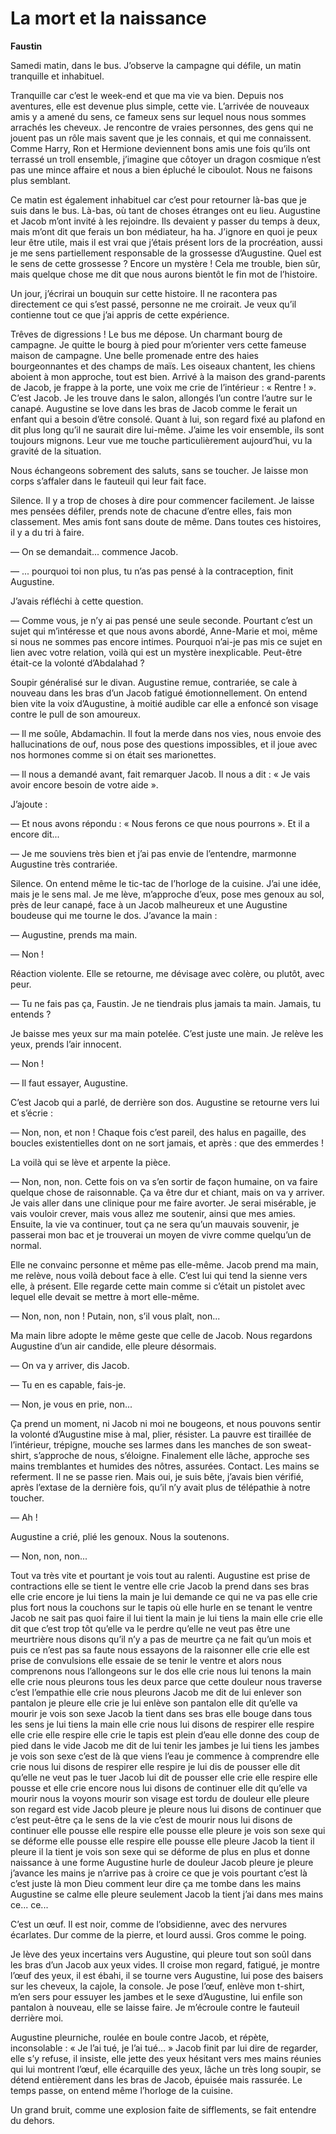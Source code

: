 # La mort et la naissance

**Faustin**

Samedi matin, dans le bus.
J’observe la campagne qui défile, un matin tranquille et inhabituel.

Tranquille car c’est le week-end et que ma vie va bien.
Depuis nos aventures, elle est devenue plus simple, cette vie.
L’arrivée de nouveaux amis y a amené du sens, ce fameux sens sur lequel nous nous sommes arrachés les cheveux.
Je rencontre de vraies personnes, des gens qui ne jouent pas un rôle mais savent que je les connais, et qui me connaissent.
Comme Harry, Ron et Hermione deviennent bons amis une fois qu’ils ont terrassé un troll ensemble, j’imagine que côtoyer un dragon cosmique n’est pas une mince affaire et nous a bien épluché le ciboulot.
Nous ne faisons plus semblant.

Ce matin est également inhabituel car c’est pour retourner là-bas que je suis dans le bus.
Là-bas, où tant de choses étranges ont eu lieu.
Augustine et Jacob m’ont invité à les rejoindre.
Ils devaient y passer du temps à deux, mais m’ont dit que ferais un bon médiateur, ha ha.
J’ignore en quoi je peux leur être utile, mais il est vrai que j’étais présent lors de la procréation, aussi je me sens partiellement responsable de la grossesse d’Augustine.
Quel est le sens de cette grossesse ?
Encore un mystère !
Cela me trouble, bien sûr, mais quelque chose me dit que nous aurons bientôt le fin mot de l’histoire.

Un jour, j’écrirai un bouquin sur cette histoire.
Il ne racontera pas directement ce qui s’est passé, personne ne me croirait.
Je veux qu’il contienne tout ce que j’ai appris de cette expérience.

Trêves de digressions !
Le bus me dépose.
Un charmant bourg de campagne.
Je quitte le bourg à pied pour m’orienter vers cette fameuse maison de campagne.
Une belle promenade entre des haies bourgeonnantes et des champs de maïs.
Les oiseaux chantent, les chiens aboient à mon approche, tout est bien.
Arrivé à la maison des grand-parents de Jacob, je frappe à la porte, une voix me crie de l’intérieur : « Rentre ! ». C’est Jacob.
Je les trouve dans le salon, allongés l’un contre l’autre sur le canapé.
Augustine se love dans les bras de Jacob comme le ferait un enfant qui a besoin d’être consolé.
Quant à lui, son regard fixé au plafond en dit plus long qu’il ne saurait dire lui-même.
J’aime les voir ensemble, ils sont toujours mignons.
Leur vue me touche particulièrement aujourd’hui, vu la gravité de la situation.

Nous échangeons sobrement des saluts, sans se toucher.
Je laisse mon corps s’affaler dans le fauteuil qui leur fait face.

Silence.
Il y a trop de choses à dire pour commencer facilement.
Je laisse mes pensées défiler, prends note de chacune d’entre elles, fais mon classement.
Mes amis font sans doute de même.
Dans toutes ces histoires, il y a du tri à faire.

— On se demandait... commence Jacob.

— ... pourquoi toi non plus, tu n’as pas pensé à la contraception, finit Augustine.

J’avais réfléchi à cette question.

— Comme vous, je n’y ai pas pensé une seule seconde.
Pourtant c’est un sujet qui m’intéresse et que nous avons abordé, Anne-Marie et moi, même si nous ne sommes pas encore intimes.
Pourquoi n’ai-je pas mis ce sujet en lien avec votre relation, voilà qui est un mystère inexplicable.
Peut-être était-ce la volonté d’Abdalahad ?

Soupir généralisé sur le divan.
Augustine remue, contrariée, se cale à nouveau dans les bras d’un Jacob fatigué émotionnellement.
On entend bien vite la voix d’Augustine, à moitié audible car elle a enfoncé son visage contre le pull de son amoureux.

— Il me soûle, Abdamachin.
Il fout la merde dans nos vies, nous envoie des hallucinations de ouf, nous pose des questions impossibles, et il joue avec nos hormones comme si on était ses marionettes.

— Il nous a demandé avant, fait remarquer Jacob.
Il nous a dit : « Je vais avoir encore besoin de votre aide ».

J’ajoute :

— Et nous avons répondu : « Nous ferons ce que nous pourrons ».
Et il a encore dit...

— Je me souviens très bien et j’ai pas envie de l’entendre, marmonne Augustine très contrariée.

Silence.
On entend même le tic-tac de l’horloge de la cuisine.
J’ai une idée, mais je le sens mal.
Je me lève, m’approche d’eux, pose mes genoux au sol, près de leur canapé, face à un Jacob malheureux et une Augustine boudeuse qui me tourne le dos.
J’avance la main :

— Augustine, prends ma main.

— Non !

Réaction violente.
Elle se retourne, me dévisage avec colère, ou plutôt, avec peur.

— Tu ne fais pas ça, Faustin.
Je ne tiendrais plus jamais ta main.
Jamais, tu entends ?

Je baisse mes yeux sur ma main potelée.
C’est juste une main.
Je relève les yeux, prends l’air innocent.

— Non !

— Il faut essayer, Augustine.

C’est Jacob qui a parlé, de derrière son dos. Augustine se retourne vers lui et s’écrie :

— Non, non, et non !
Chaque fois c’est pareil, des halus en pagaille, des boucles existentielles dont on ne sort jamais, et après : que des emmerdes !

La voilà qui se lève et arpente la pièce.

— Non, non, non.
Cette fois on va s’en sortir de façon humaine, on va faire quelque chose de raisonnable.
Ça va être dur et chiant, mais on va y arriver.
Je vais aller dans une clinique pour me faire avorter.
Je serai misérable, je vais vouloir crever, mais vous allez me soutenir, ainsi que mes amies.
Ensuite, la vie va continuer, tout ça ne sera qu’un mauvais souvenir, je passerai mon bac et je trouverai un moyen de vivre comme quelqu’un de normal.

Elle ne convainc personne et même pas elle-même.
Jacob prend ma main, me relève, nous voilà debout face à elle.
C’est lui qui tend la sienne vers elle, à présent.
Elle regarde cette main comme si c’était un pistolet avec lequel elle devait se mettre à mort elle-même.

— Non, non, non ! Putain, non, s’il vous plaît, non...

Ma main libre adopte le même geste que celle de Jacob.
Nous regardons Augustine d’un air candide, elle pleure désormais.

— On va y arriver, dis Jacob.

— Tu en es capable, fais-je.

— Non, je vous en prie, non...

Ça prend un moment, ni Jacob ni moi ne bougeons, et nous pouvons sentir la volonté d’Augustine mise à mal, plier, résister.
La pauvre est tiraillée de l’intérieur, trépigne, mouche ses larmes dans les manches de son sweat-shirt, s’approche de nous, s’éloigne.
Finalement elle lâche, approche ses mains tremblantes et humides des nôtres, assurées.
Contact.
Les mains se referment.
Il ne se passe rien.
Mais oui, je suis bête, j’avais bien vérifié, après l’extase de la dernière fois, qu’il n’y avait plus de télépathie à notre toucher.

— Ah !

Augustine a crié, plié les genoux.
Nous la soutenons.

— Non, non, non...

Tout va très vite et pourtant je vois tout au ralenti.
Augustine est prise de contractions elle se tient le ventre
elle crie Jacob la prend dans ses bras elle crie encore
je lui tiens la main je lui demande ce qui ne va pas elle crie plus fort
nous la couchons sur le tapis où elle hurle en se tenant le ventre
Jacob ne sait pas quoi faire il lui tient la main je lui tiens la main elle crie
elle dit que c’est trop tôt qu’elle va le perdre qu’elle ne veut pas être une meurtrière
nous disons qu’il n’y a pas de meurtre ça ne fait qu’un mois et puis ce n’est pas sa faute
nous essayons de la raisonner elle crie
elle est prise de convulsions elle essaie de se tenir le ventre et alors nous comprenons
nous l’allongeons sur le dos elle crie nous lui tenons la main elle crie
nous pleurons tous les deux parce que cette douleur nous traverse c’est l’empathie elle crie
nous pleurons Jacob me dit de lui enlever son pantalon je pleure elle crie je lui enlève son pantalon
elle dit qu’elle va mourir je vois son sexe Jacob la tient dans ses bras elle bouge dans tous les sens
je lui tiens la main elle crie nous lui disons de respirer elle respire elle crie elle respire elle crie
le tapis est plein d’eau elle donne des coup de pied dans le vide Jacob me dit de lui tenir les jambes
je lui tiens les jambes je vois son sexe c’est de là que viens l’eau je commence à comprendre
elle crie nous lui disons de respirer elle respire je lui dis de pousser elle dit qu’elle ne veut pas le tuer
Jacob lui dit de pousser elle crie elle respire elle pousse et elle crie encore
nous lui disons de continuer elle dit qu’elle va mourir nous la voyons mourir son visage est tordu de douleur
elle pleure son regard est vide Jacob pleure je pleure nous lui disons de continuer
que c’est peut-être ça le sens de la vie c’est de mourir
nous lui disons de continuer elle pousse elle respire elle pousse elle pleure
je vois son sexe qui se déforme elle pousse elle respire elle pousse elle pleure
Jacob la tient il pleure il la tient
je vois son sexe qui se déforme de plus en plus et donne naissance à une forme
Augustine hurle de douleur Jacob pleure je pleure j’avance les mains je n’arrive pas à croire ce que je vois
pourtant c’est là c’est juste là mon Dieu comment leur dire
ça me tombe dans les mains Augustine se calme elle pleure seulement Jacob la tient
j’ai dans mes mains ce... ce...

C’est un œuf.
Il est noir, comme de l’obsidienne, avec des nervures écarlates.
Dur comme de la pierre, et lourd aussi.
Gros comme le poing.

Je lève des yeux incertains vers Augustine, qui pleure tout son soûl dans les bras d’un Jacob aux yeux vides.
Il croise mon regard, fatigué, je montre l’œuf des yeux, il est ébahi, il se tourne vers Augustine, lui pose des baisers sur les cheveux, la cajole, la console.
Je pose l’œuf, enlève mon t-shirt, m’en sers pour essuyer les jambes et le sexe d’Augustine, lui enfile son pantalon à nouveau, elle se laisse faire.
Je m’écroule contre le fauteuil derrière moi.

Augustine pleurniche, roulée en boule contre Jacob, et répète, inconsolable : « Je l’ai tué, je l’ai tué... »
Jacob finit par lui dire de regarder, elle s’y refuse, il insiste, elle jette des yeux hésitant vers mes mains réunies qui lui montrent l’œuf, elle écarquille des yeux, lâche un très long soupir, se détend entièrement dans les bras de Jacob, épuisée mais rassurée.
Le temps passe, on entend même l’horloge de la cuisine.

Un grand bruit, comme une explosion faite de sifflements, se fait entendre du dehors.
